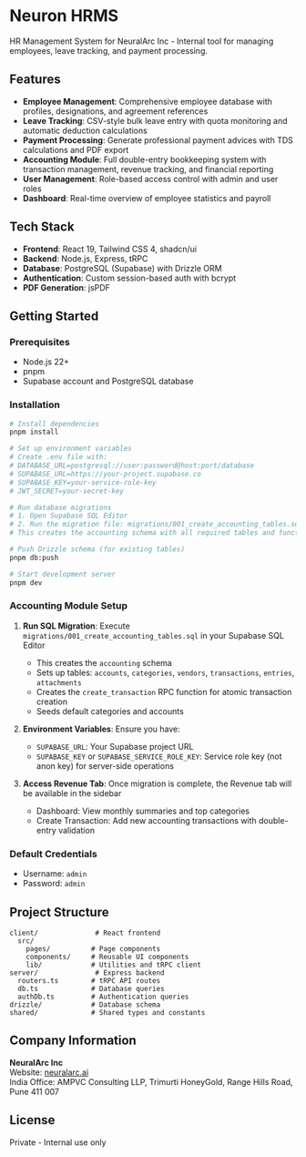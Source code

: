 # Neuron HRMS

HR Management System for NeuralArc Inc - Internal tool for managing employees, leave tracking, and payment processing.

## Features

- **Employee Management**: Comprehensive employee database with profiles, designations, and agreement references
- **Leave Tracking**: CSV-style bulk leave entry with quota monitoring and automatic deduction calculations
- **Payment Processing**: Generate professional payment advices with TDS calculations and PDF export
- **Accounting Module**: Full double-entry bookkeeping system with transaction management, revenue tracking, and financial reporting
- **User Management**: Role-based access control with admin and user roles
- **Dashboard**: Real-time overview of employee statistics and payroll

## Tech Stack

- **Frontend**: React 19, Tailwind CSS 4, shadcn/ui
- **Backend**: Node.js, Express, tRPC
- **Database**: PostgreSQL (Supabase) with Drizzle ORM
- **Authentication**: Custom session-based auth with bcrypt
- **PDF Generation**: jsPDF

## Getting Started

### Prerequisites

- Node.js 22+
- pnpm
- Supabase account and PostgreSQL database

### Installation

```bash
# Install dependencies
pnpm install

# Set up environment variables
# Create .env file with:
# DATABASE_URL=postgresql://user:password@host:port/database
# SUPABASE_URL=https://your-project.supabase.co
# SUPABASE_KEY=your-service-role-key
# JWT_SECRET=your-secret-key

# Run database migrations
# 1. Open Supabase SQL Editor
# 2. Run the migration file: migrations/001_create_accounting_tables.sql
# This creates the accounting schema with all required tables and functions

# Push Drizzle schema (for existing tables)
pnpm db:push

# Start development server
pnpm dev
```

### Accounting Module Setup

1. **Run SQL Migration**: Execute `migrations/001_create_accounting_tables.sql` in your Supabase SQL Editor
   - This creates the `accounting` schema
   - Sets up tables: `accounts`, `categories`, `vendors`, `transactions`, `entries`, `attachments`
   - Creates the `create_transaction` RPC function for atomic transaction creation
   - Seeds default categories and accounts

2. **Environment Variables**: Ensure you have:
   - `SUPABASE_URL`: Your Supabase project URL
   - `SUPABASE_KEY` or `SUPABASE_SERVICE_ROLE_KEY`: Service role key (not anon key) for server-side operations

3. **Access Revenue Tab**: Once migration is complete, the Revenue tab will be available in the sidebar
   - Dashboard: View monthly summaries and top categories
   - Create Transaction: Add new accounting transactions with double-entry validation

### Default Credentials

- Username: `admin`
- Password: `admin`

## Project Structure

```
client/              # React frontend
  src/
    pages/          # Page components
    components/     # Reusable UI components
    lib/            # Utilities and tRPC client
server/              # Express backend
  routers.ts        # tRPC API routes
  db.ts             # Database queries
  authDb.ts         # Authentication queries
drizzle/            # Database schema
shared/             # Shared types and constants
```

## Company Information

**NeuralArc Inc**  
Website: [neuralarc.ai](https://neuralarc.ai)  
India Office: AMPVC Consulting LLP, Trimurti HoneyGold, Range Hills Road, Pune 411 007

## License

Private - Internal use only
